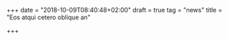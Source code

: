 +++
date = "2018-10-09T08:40:48+02:00"
draft = true
tag = "news"
title = "Eos atqui cetero oblique an"

+++
